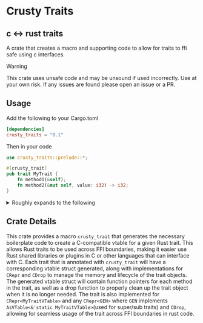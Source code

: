# Crusty Traits 
## c <-> rust traits

A crate that creates a macro and supporting code to allow for traits to ffi safe using c interfaces.
> [!WARNING]
> This crate uses unsafe code and may be unsound if used incorrectly. Use at your own risk.
> If any issues are found please open an issue or a PR.

## Usage
Add the following to your Cargo.toml

```toml
[dependencies]
crusty_traits = "0.1"
```

Then in your code
```rust
use crusty_traits::prelude::*;

#[crusty_trait]
pub trait MyTrait {
    fn method1(&self);
    fn method2(&mut self, value: i32) -> i32;
}
```

<details>

<summary>Roughly expands to the following</summary>

```rust
use crusty_traits::prelude::*;
pub trait MyTrait {
    fn method1(&self);
    fn method2(&mut self, value: i32) -> i32;
}
#[repr(C)]
///A repr C vtable for the trait MyTrait
pub struct MyTraitVTable {
    pub method1: unsafe extern "C" fn(CRef<MyTraitVTable>),
    pub method2: unsafe extern "C" fn(CRefMut<MyTraitVTable>, i32) -> i32,
    ///A function pointer to the drop function for the trait
    pub drop: unsafe extern "C" fn(CRefMut<MyTraitVTable>),
}
impl CDrop for MyTraitVTable {
    fn drop(repr: CRefMut<Self>) {
        unsafe { (repr.get_vtable().drop)(repr) }
    }
}
impl MyTraitVTable {
    /// Creates a new vtable for the type GEN that implements the trait
    pub fn new_boxed<GEN: MyTrait + 'static>(input: GEN) -> CRepr<MyTraitVTable> {
        let vtable = MyTraitVTable::create_vtable::<GEN>();
        CRepr::new_boxed(vtable, input)
    }
    /// Creates a new vtable for the type GEN then store in a static variable in the heap
    pub fn create_vtable<GEN: MyTrait + 'static>() -> &'static MyTraitVTable {
        static FN_MAP: std::sync::LazyLock<
            std::sync::Mutex<
                std::collections::HashMap<
                    std::any::TypeId,
                    &'static (dyn std::any::Any + Send + Sync),
                >,
            >,
        > = std::sync::LazyLock::new(|| std::sync::Mutex::new(
            std::collections::HashMap::new(),
        ));
        let type_id = std::any::TypeId::of::<GEN>();
        let mut map = FN_MAP.lock().unwrap();
        let entry = map
            .entry(type_id)
            .or_insert_with(|| {
                let vtable = Box::new(MyTraitVTable {
                    method1: {
                        unsafe extern "C" fn method1<GEN: MyTrait>(
                            arg0: CRef<MyTraitVTable>,
                        ) {
                            #[allow(unsafe_code)]
                            unsafe { GEN::method1(&*(arg0.as_ptr() as *const GEN)) }
                        }
                        method1::<GEN>
                    },
                    method2: {
                        unsafe extern "C" fn method2<GEN: MyTrait>(
                            arg0: CRefMut<MyTraitVTable>,
                            arg1: i32,
                        ) -> i32 {
                            #[allow(unsafe_code)]
                            unsafe {
                                GEN::method2(&mut *(arg0.as_ptr() as *mut GEN), arg1)
                            }
                        }
                        method2::<GEN>
                    },
                    drop: {
                        unsafe extern "C" fn drop<GEN: MyTrait>(
                            arg_0: CRefMut<MyTraitVTable>,
                        ) {
                            #[allow(unsafe_code)]
                            unsafe {
                                ::core::mem::drop(
                                    Box::from_raw(arg_0.as_ptr() as *mut GEN),
                                );
                            }
                        }
                        drop::<GEN>
                    },
                });
                Box::leak(vtable)
            });
        entry.downcast_ref().unwrap()
    }
}
impl MyTrait for CRepr<MyTraitVTable> {
    fn method1(&self) {
        #[allow(unsafe_code)] 
        unsafe { (self.get_vtable().method1)(self.as_cref()) }
    }
    fn method2(&mut self, value: i32) -> i32 {
        #[allow(unsafe_code)]
        unsafe { (self.get_vtable().method2)(self.as_cref_mut(), value) }
    }
}
impl<GEN> MyTrait for CRepr<GEN>
where
    GEN: AsVTable<&'static MyTraitVTable> + CDrop,
{
    fn method1(&self) {
        let methods: &'static MyTraitVTable = self.as_vtable();
        #[allow(unsafe_code)]
        unsafe {
            (methods
                .method1)(
                self.as_cref_with_methods(std::ptr::NonNull::from(methods)),
            )
        }
    }
    fn method2(&mut self, value: i32) -> i32 {
        let methods: &'static MyTraitVTable = self.as_vtable();
        #[allow(unsafe_code)]
        unsafe {
            (methods
                .method2)(
                self.as_cref_mut_with_methods(std::ptr::NonNull::from(methods)),
                value,
            )
        }
    }
}

```
</details>

## Crate Details
This crate provides a macro `crusty_trait` that generates the necessary boilerplate code to create a C-compatible vtable for a given Rust trait.
This allows Rust traits to be used across FFI boundaries, making it easier use Rust shared libraries or plugins in C or other languages that can interface with C.
Each trait that is annotated with `crusty_trait` will have a corresponding vtable struct generated, along with implementations for `CRepr` and `CDrop` to manage the memory and lifecycle of the trait objects.
The generated vtable struct will contain function pointers for each method in the trait, as well as a drop function to properly clean up the trait object when it is no longer needed. 
The trait is also implemented for `CRepr<MyTraitVTable>` and any `CRepr<GEN>` where `GEN` implements `AsVTable<&'static MyTraitVTable>`(used for super/sub traits) and `CDrop`, allowing for seamless usage of the trait across FFI boundaries in rust code.